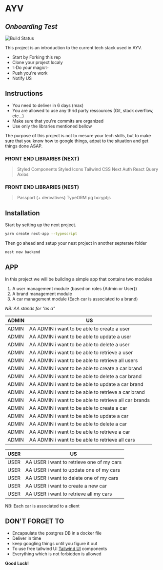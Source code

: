 # AYV
## _Onboarding Test_

![Build Status](https://travis-ci.org/joemccann/dillinger.svg?branch=master)

This project is an introduction to the current tech stack used in AYV.

- Start by Forking this rep
- Clone your project localy
- ✨Do your magic✨
- Push you're work
- Notify US

## Instructions

- You need to deliver in 6 days (max)
- You are allowed to use any thrid party ressources (Git, stack overflow, etc...)
- Make sure that you're commits are organized
- Use only the libraries mentioned bellow

The purpose of this project is not to mesure your tech skills, but to make sure that you know how to google things, adpat to the situation and get things done ASAP.

### FRONT END LIBRARIES (NEXT)
> Styled Components
> Styled Icons
> Tailwind CSS
> Next Auth
> React Query
> Axios


### FRONT END LIBRARIES (NEST)
> Passport (+ derivatives)
> TypeORM
> pg
> bcryptjs


## Installation

Start by setting up the next project.

```sh
yarn create next-app --typescript
```

Then go ahead and setup your nest project in another septerate folder

```sh
nest new backend
```

## APP

In this project we will be building a simple app that contains two modules
1. A user management module (based on roles {Admin or User})
2. A brand management module 
3. A car management module (Each car is associated to a brand)

_NB: AA stands for "as a"_

| ADMIN | US |
| ------ | ------ |
| ADMIN | AA ADMIN i want to be able to create a user |
| ADMIN | AA ADMIN i want to be able to update a user |
| ADMIN | AA ADMIN i want to be able to delete a user |
| ADMIN | AA ADMIN i want to be able to retrieve a user |
| ADMIN | AA ADMIN i want to be able to retrieve all users |
| ADMIN | AA ADMIN i want to be able to create a car brand |
| ADMIN | AA ADMIN i want to be able to delete a car brand |
| ADMIN | AA ADMIN i want to be able to update a car brand |
| ADMIN | AA ADMIN i want to be able to retrieve a car brand |
| ADMIN | AA ADMIN i want to be able to retrieve all car brands |
| ADMIN | AA ADMIN i want to be able to create a car |
| ADMIN | AA ADMIN i want to be able to update a car |
| ADMIN | AA ADMIN i want to be able to delete a car |
| ADMIN | AA ADMIN i want to be able to retrieve a car |
| ADMIN | AA ADMIN i want to be able to retrieve all cars |


| USER | US |
| ------ | ------ |
| USER | AA USER i want to retrieve one of my cars |
| USER | AA USER i want to update one of my cars |
| USER | AA USER i want to delete one of my  cars |
| USER | AA USER i want to create a new car |
| USER | AA USER i want to retrieve all my cars |


NB: Each car is associated to a client

## DON'T FORGET TO

- Encapsulate the postgres DB in a docker file
- Deliver in time
- keep googling things until you figure it out
- To use free tailwind UI [Tailwind UI](https://tailwindui.com/#product-application-ui) components
- Everything which is not forbidden is allowed


**Good Luck!**
